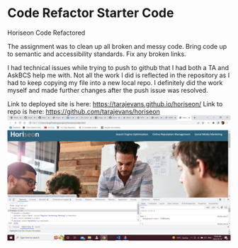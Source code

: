 # Code Refactor Starter Code
Horiseon Code Refactored

The assignment was to clean up all broken and messy code.  Bring code up to semantic and accessibility standards.  Fix any broken links.

I had technical issues while trying to push to github that I had both a TA and AskBCS help me with.
Not all the work I did is reflected in the repository as I had to keep copying my file into a new local repo.  I definitely did the work myself and made further changes after the push issue was resolved.

Link to deployed site is here: https://tarajevans.github.io/horiseon/
Link to repo is here: https://github.com/tarajevans/horiseon
![](assets/images/Screenshot.jpg)